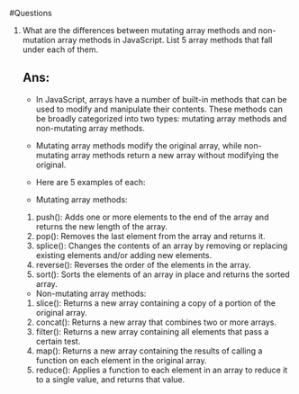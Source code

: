 #Questions

1. What are the differences between mutating array methods and non-mutation array methods in JavaScript. List 5 array methods that fall under each of them.

   ## Ans:

   - In JavaScript, arrays have a number of built-in methods that can be used to modify and manipulate their contents. These methods can be broadly categorized into two types: mutating array methods and non-mutating array methods.

   - Mutating array methods modify the original array, while non-mutating array methods return a new array without modifying the original.

   - Here are 5 examples of each:

   - Mutating array methods:

   1. push(): Adds one or more elements to the end of the array and returns the new length of the array.
   2. pop(): Removes the last element from the array and returns it.
   3. splice(): Changes the contents of an array by removing or replacing existing elements and/or adding new elements.
   4. reverse(): Reverses the order of the elements in the array.
   5. sort(): Sorts the elements of an array in place and returns the sorted array.

   - Non-mutating array methods:

   1. slice(): Returns a new array containing a copy of a portion of the original array.
   2. concat(): Returns a new array that combines two or more arrays.
   3. filter(): Returns a new array containing all elements that pass a certain test.
   4. map(): Returns a new array containing the results of calling a function on each element in the original array.
   5. reduce(): Applies a function to each element in an array to reduce it to a single value, and returns that value.
